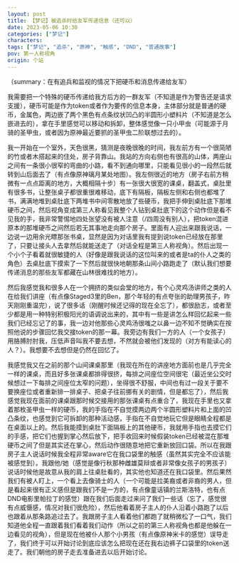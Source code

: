 ```yaml
---
layout: post
title: 【梦记】被追杀时给友军传递信息（还可以）
date: 2023-05-06 10:30
categories: ["梦记"]
characters: 
tags: ["梦记", "追杀", "原神", "触感", "DND", "普通故事"]
pov: 第一人称视角
origin: 个站
---
```


（summary：在有追兵和监视的情况下把硬币和消息传递给友军）

我需要把一个特殊的硬币传递给我方后方的一群友军（不知道是作为警告还是请求支援），硬币可能是作为token或者作为要传的信息本身，主体部分就是普通的硬币，金属色，两边嵌了两个黑色有点条纹状凹凸的半圆形小塑料片（不知道是怎么嵌进去的），拿在手里感觉可以移动和拆卸，整体感觉像一只小甲虫（可能源于月骑的圣甲虫，或者因为原神最近要抓的圣甲虫二阶联想过去的）。

我一开始在一个室外，天色很黑，猜测是夜晚很晚的时间，我左前方有一个很简陋的竹或者木搭起来的住处，房子背靠山。我站的方向右侧也有很高的山体，两座山之间有一条很小很窄的弯曲的小路，看不到通向哪里，只能看见很小的一段然后就转到山后面去了（有点像原神璃月某处地图）。我左侧很近的地方（房子右前方稍微有一点点距离的地方，大概相隔十步）有一张很大很宽的课桌，翻盖式，桌肚里有很多书，让整张桌子都很重很难移动，底下有隔板，隔板左侧和右侧也都堆了书，满满地堆到桌肚底下两堆书中间零散地放了些硬币，我把手伸到桌肚底下那堆硬币之间，然后视角变成第三人称看见我整个人钻到桌肚底下的这个动作但是看不见我的手，我非常警惕地四处张望没有被人注意（/四周没有别人），把token混进原本的那堆硬币之间然后若无其事地走向那个房子。里面有人迎出来跟我说话，一边说一边用余光瞟那张书桌，显然是因为对话里我有提到说token已经放在那里了，只要让接头人去拿然后就能送走了（对话全程是第三人称视角）。然后出现一个小个子看着就很敏捷的人（好像是跟我说话的这位叫来的或者是ta的仆人之类的角色）去桌肚底下摸索了一下然后就很快地朝那条山间小路跑走了（默认我们想要传递消息的那些友军都藏在山林很难找的地方）。

然后我感觉我和很多人在一个拥挤的类似会堂的地方，有个心灵鸡汤讲师之类的人在给我们讲座（有点像Staged3里的Ben，那个年轻的有点夸张的助理男孩子，昨天刚刚重温完），说了很多话（刚醒时候还记得的现在全忘了），都很励志，或者至少都是用一种特别积极阳光的语调说出来的，其中有一些是讲怎么样回忆起来一些我们已经忘记了的事，我一边对他那些心灵鸡汤很嗤之以鼻一边不知不觉确实在按照他说的步骤回忆我交接token的那一幕。我旁边有我们一方的人（一个女孩子）用胳膊肘肘我，压低声音叫我不要去想，不然就会被他们发现的（对方有能读心的人？）。我想要不去想但是仍然在回忆了。

我感觉我又在之前的那个山间课桌那里（我现在所在的讲座地方面前也是几乎完全一样的课桌，而且好多张课桌都排得很挤，每排之间座位空间很宅（最近坐公交时候想过一下每排之间座位太窄的问题），坐得很不舒服，中间也有过一段关于要不要换座位或者重新排一排桌子、把桌子往前挪有关的剧情，但是都忘了），然后我感觉我现在面前的课桌跟那时候交接用的那张课桌有点重合了，我现在手里也又拿着那枚圣甲虫一样的硬币，我的手指在不自觉摸两边两个半圆形塑料片和上面的凹凸条纹，也感觉到它可拆卸的那种活动感，手指在不自觉地玩它但是眼睛全程都是在桌面以上的。然后我能摸到桌肚下面隔板上的其他硬币，我就用手指也去摸它们的手感，把它们也握到掌心然后放下，把手收回来时候假装token已经被混在那堆硬币之间了但是其实还在掌心，然后动作很随意地把它重新放回口袋。所以在我跟房子主人说话时候我全程非常aware它在我口袋里的触感（虽然其实完全不应该能被感觉到）。我跟他/她（感觉是像行秋那种雌雄莫辩或者非常像女孩子的男孩子）说话时候他是故意从我的肩上往桌肚看的，其实他也知道还在我口袋里。然后果然我们有被人盯上，一个看上去像骑士的人（一个可能是拉美裔或者非裔的男人，但是看起来很有正义感但是跟我们不是一方的，有点像童话镇的兰斯洛特，也有点DND电影里帕拉丁的感觉）跟在我们后面走过来问了我们一些话（忘了，感觉很有点威慑感，情况对我们很危险），然后他看着房子主人的仆人沿着小路跑了以后也跟着从那条路追过去了。我跟房子主人看着他们都跑了就稍微松了一口气，我们知道他全程一直跟着我们看着我们动作（所以之前的第三人称视角也都是他躲在一边看见的视角），但是现在他被仆人那个小男孩（有点像原神米卡的感觉）误导走了，我们终于可以开始讨论到底应该怎么把现在还在我右边裤子口袋里的token送走了。我们朝他的房子走去准备进去以后开始讨论。
